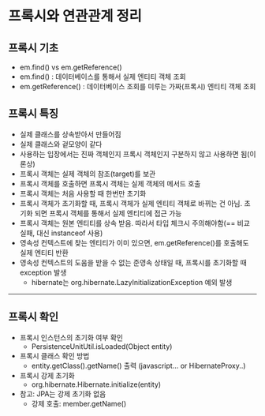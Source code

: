 # 프록시와 연관관계 정리
## 프록시 기초 
- em.find() vs em.getReference()
- em.find() : 데이터베이스를 통해서 실제 엔티티 객체 조회 
- em.getReference() : 데이터베이스 조회를 미루는 가짜(프록시) 엔티티 객체 조회

## 프록시 특징 
- 실제 클래스를 상속받아서 만들어짐 
- 실제 클래스와 겉모양이 같다 
- 사용하는 입장에서는 진짜 객체인지 프록시 객체인지 구분하지 않고 사용하면 됨(이론상)
- 프록시 객체는 실제 객체의 참조(target)를 보관
- 프록시 객체를 호출하면 프록시 객체는 실제 객체의 메서드 호출
- 프록시 객체는 처음 사용할 때 한번만 초기화 
- 프록시 객체가 초기화할 때, 프록시 객체가 실제 엔티티 객체로 바뀌는 건 아님. 초기화 되면 프록시 객체를 통해서 실제 엔티티에 접근 가능 
- 프록시 객체는 원본 엔티티를 상속 받음. 따라서 타입 체크시 주의해야함(== 비교 실패, 대신 instanceof 사용)
- 영속성 컨텍스트에 찾는 엔티티가 이미 있으면, em.getReference()를 호출해도 실제 엔티티 반환 
- 영속성 컨텍스트의 도움을 받을 수 없는 준영속 상태일 때, 프록시를 초기화할 때 exception 발생
  - hibernate는 org.hibernate.LazyInitializationException 예외 발생
  
---
## 프록시 확인 
- 프록시 인스턴스의 초기화 여부 확인 
  - PersistenceUnitUtil.isLoaded(Object entity)
- 프록시 클래스 확인 방법 
  - entity.getClass().getName() 출력 (javascript... or HibernateProxy..)
- 프록시 강제 초기화 
  - org.hibernate.Hibernate.initialize(entity)
- 참고: JPA는 강제 초기화 없음 
  - 강제 호출: member.getName()
            
 
